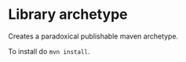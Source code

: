 Library archetype
====

Creates a paradoxical publishable maven archetype.

To install do `mvn install`.  